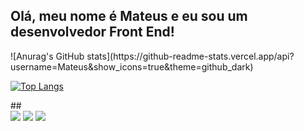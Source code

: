 ## Olá, meu nome é Mateus e eu sou um desenvolvedor Front End! 

<div>
![Anurag's GitHub stats](https://github-readme-stats.vercel.app/api?username=Mateus&show_icons=true&theme=github_dark)

[![Top Langs](https://github-readme-stats.vercel.app/api/top-langs/?username=MateusGustavo22&theme=github_dark)](https://github.com/anuraghazra/github-readme-stats)
</div>
##

<div>
<a href="https://instagram.com/mateus_gust4vo" target="_blank"><img src="https://img.shields.io/badge/-Instagram-%23E4405F?style=for-the-badge&logo=instagram&logoColor=white" target="_blank"></a>
<a href = "mailto:contatomateuscode@gmail.com"><img src="https://img.shields.io/badge/-Gmail-%23333?style=for-the-badge&logo=gmail&logoColor=white" target="_blank"></a>
<a href="https://www.linkedin.com/in/mateus-gustavo-31a40a212" target="_blank"><img src="https://img.shields.io/badge/-LinkedIn-%230077B5?style=for-the-badge&logo=linkedin&logoColor=white" target="_blank"></a>
</div>
